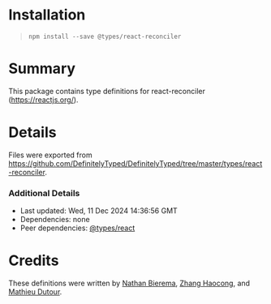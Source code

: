 # Installation
> `npm install --save @types/react-reconciler`

# Summary
This package contains type definitions for react-reconciler (https://reactjs.org/).

# Details
Files were exported from https://github.com/DefinitelyTyped/DefinitelyTyped/tree/master/types/react-reconciler.

### Additional Details
 * Last updated: Wed, 11 Dec 2024 14:36:56 GMT
 * Dependencies: none
 * Peer dependencies: [@types/react](https://npmjs.com/package/@types/react)

# Credits
These definitions were written by [Nathan Bierema](https://github.com/Methuselah96), [Zhang Haocong](https://github.com/zhanghaocong), and [Mathieu Dutour](https://github.com/mathieudutour).
